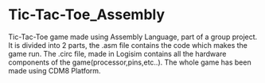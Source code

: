 # Tic-Tac-Toe_Assembly


<p>Tic-Tac-Toe game made using Assembly Language, part of a group project. It is divided into 2 parts, the .asm file contains the code which makes the game run. The .circ file, made in Logisim contains all the hardware components of the game(processor,pins,etc..). The whole game has been made using CDM8 Platform. </p>

